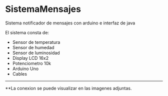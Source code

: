 # SistemaMensajes
Sistema notificador de mensajes con arduino e interfaz de java

El sistema consta de:

* Sensor de temperatura
* Sensor de humedad
* Sensor de luminosidad
* Display LCD 16x2
* Potenciometro 10k
* Arduino Uno
* Cables

*************************************************************
**La conexion se puede visualizar en las imagenes adjuntas.


